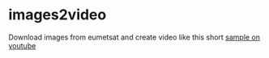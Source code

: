 # images2video

Download images from eumetsat and create video like this short 
<a href=https://youtu.be/zUIGst0qVF8>sample on youtube</a> 


